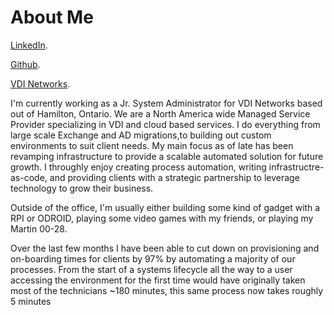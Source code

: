 # [](#header-1)About Me


[LinkedIn](https://www.linkedin.com/in/kevin-nishimura-258bbba4/).

[Github](https://github.com/KevinNish).

[VDI Networks](http://www.vdinetworks.com).


I'm currently working as a Jr. System Administrator for VDI Networks based out of Hamilton, Ontario. We are a North America wide Managed Service Provider specializing in VDI and cloud based services. I do everything from large scale Exchange and AD migrations,to building out custom environments to suit client needs. My main focus as of late has been revamping infrastructure to provide a scalable automated solution for future growth. I throughly enjoy creating process automation, writing infrastructre-as-code, and providing clients with a strategic partnership to leverage technology to grow their business.

Outside of the office, I'm usually either building some kind of gadget with a RPI or ODROID, playing some video games with my friends, or playing my Martin 00-28.

Over the last few months I have been able to cut down on provisioning and on-boarding times for clients by 97% by automating a majority of our processes. From the start of a systems lifecycle all the way to a user accessing the environment for the first time would have originally taken most of the technicians ~180 minutes, this same process now takes roughly 5 minutes
